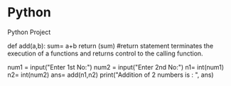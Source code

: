 # Python
Python Project

def add(a,b):
    sum= a+b
    return (sum) #return statement terminates the execution of a functions and returns control to the calling function.

num1 = input("Enter 1st No:")
num2 = input("Enter 2nd No:")
n1= int(num1)
n2= int(num2)
ans= add(n1,n2)
print("Addition of 2 numbers is : ", ans)
